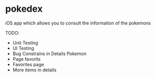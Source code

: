 # pokedex
iOS app which allows you to consult the information of the pokemons


TODO:
- Unit Testing
- UI Testing
- Bug Constrains in Details Pokemon
- Page favorits
- Favorites page
- More items in details
